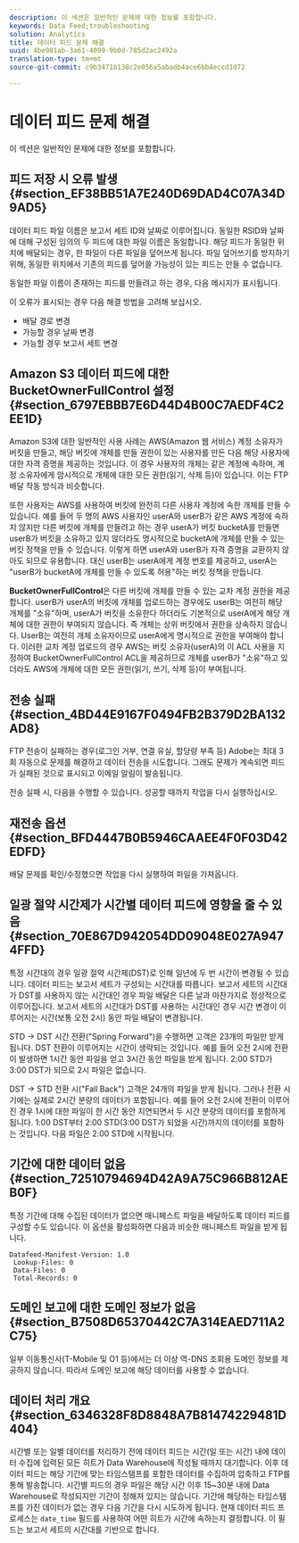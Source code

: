 ```yaml
---
description: 이 섹션은 일반적인 문제에 대한 정보를 포함합니다.
keywords: Data Feed;troubleshooting
solution: Analytics
title: 데이터 피드 문제 해결
uuid: 4be981ab-3a61-4099-9b0d-785d2ac2492a
translation-type: tm+mt
source-git-commit: c9b3471b138c2e056a5abadb4ace6bb4eccd1d72

---
```



# 데이터 피드 문제 해결

이 섹션은 일반적인 문제에 대한 정보를 포함합니다.

## 피드 저장 시 오류 발생 {#section_EF38BB51A7E240D69DAD4C07A34D9AD5}

데이터 피드 파일 이름은 보고서 세트 ID와 날짜로 이루어집니다. 동일한 RSID와 날짜에 대해 구성된 임의의 두 피드에 대한 파일 이름은 동일합니다. 해당 피드가 동일한 위치에 배달되는 경우, 한 파일이 다른 파일을 덮어쓰게 됩니다. 파일 덮어쓰기를 방지하기 위해, 동일한 위치에서 기존의 피드를 덮어쓸 가능성이 있는 피드는 만들 수 없습니다.

동일한 파일 이름이 존재하는 피드를 만들려고 하는 경우, 다음 메시지가 표시됩니다.

이 오류가 표시되는 경우 다음 해결 방법을 고려해 보십시오.

* 배달 경로 변경
* 가능할 경우 날짜 변경
* 가능할 경우 보고서 세트 변경

## Amazon S3 데이터 피드에 대한 BucketOwnerFullControl 설정 {#section_6797EBBB7E6D44D4B00C7AEDF4C2EE1D}

Amazon S3에 대한 일반적인 사용 사례는 AWS(Amazon 웹 서비스) 계정 소유자가 버킷을 만들고, 해당 버킷에 개체를 만들 권한이 있는 사용자를 만든 다음 해당 사용자에 대한 자격 증명을 제공하는 것입니다. 이 경우 사용자의 개체는 같은 계정에 속하며, 계정 소유자에게 암시적으로 개체에 대한 모든 권한(읽기, 삭제 등)이 있습니다. 이는 FTP 배달 작동 방식과 비슷합니다.

또한 사용자는 AWS를 사용하여 버킷에 완전히 다른 사용자 계정에 속한 개체를 만들 수 있습니다. 예를 들어 두 명의 AWS 사용자인 userA와 userB가 같은 AWS 계정에 속하지 않지만 다른 버킷에 개체를 만들려고 하는 경우 userA가 버킷 bucketA를 만들면 userB가 버킷을 소유하고 있지 않더라도 명시적으로 bucketA에 개체를 만들 수 있는 버킷 정책을 만들 수 있습니다. 이렇게 하면 userA와 userB가 자격 증명을 교환하지 않아도 되므로 유용합니다. 대신 userB는 userA에게 계정 번호를 제공하고, userA는 "userB가 bucketA에 개체를 만들 수 있도록 허용"하는 버킷 정책을 만듭니다.

**BucketOwnerFullControl**&#x200B;은 다른 버킷에 개체를 만들 수 있는 교차 계정 권한을 제공합니다. userB가 userA의 버킷에 개체를 업로드하는 경우에도 userB는 여전히 해당 개체를 "소유"하며, userA가 버킷을 소유한다 하더라도 기본적으로 userA에게 해당 개체에 대한 권한이 부여되지 않습니다. 즉 개체는 상위 버킷에서 권한을 상속하지 않습니다. UserB는 여전히 개체 소유자이므로 userA에게 명시적으로 권한을 부여해야 합니다. 이러한 교차 계정 업로드의 경우 AWS는 버킷 소유자(userA)의 이 ACL 사용을 지정하여 BucketOwnerFullControl ACL을 제공하므로 개체를 userB가 "소유"하고 있더라도 AWS에 개체에 대한 모든 권한(읽기, 쓰기, 삭제 등)이 부여됩니다.

## 전송 실패 {#section_4BD44E9167F0494FB2B379D2BA132AD8}

FTP 전송이 실패하는 경우(로그인 거부, 연결 유실, 할당량 부족 등) Adobe는 최대 3회 자동으로 문제를 해결하고 데이터 전송을 시도합니다. 그래도 문제가 계속되면 피드가 실패된 것으로 표시되고 이메일 알림이 발송됩니다.

전송 실패 시, 다음을 수행할 수 있습니다. 성공할 때까지 작업을 다시 실행하십시오.

## 재전송 옵션 {#section_BFD4447B0B5946CAAEE4F0F03D42EDFD}

배달 문제를 확인/수정했으면 작업을 다시 실행하여 파일을 가져옵니다.

## 일광 절약 시간제가 시간별 데이터 피드에 영향을 줄 수 있음 {#section_70E867D942054DD09048E027A9474FFD}

특정 시간대의 경우 일광 절약 시간제(DST)로 인해 일년에 두 번 시간이 변경될 수 있습니다. 데이터 피드는 보고서 세트가 구성되는 시간대를 따릅니다. 보고서 세트의 시간대가 DST를 사용하지 않는 시간대인 경우 파일 배달은 다른 날과 마찬가지로 정상적으로 이루어집니다. 보고서 세트의 시간대가 DST를 사용하는 시간대인 경우 시간 변경이 이루어지는 시간(보통 오전 2시) 동안 파일 배달이 변경됩니다.

STD -&gt; DST 시간 전환("Spring Forward")을 수행하면 고객은 23개의 파일만 받게 됩니다. DST 전환이 이루어지는 시간이 생략되는 것입니다. 예를 들어 오전 2시에 전환이 발생하면 1시간 동안 파일을 얻고 3시간 동안 파일을 받게 됩니다. 2:00 STD가 3:00 DST가 되므로 2시 파일은 없습니다.

DST -&gt; STD 전환 시("Fall Back") 고객은 24개의 파일을 받게 됩니다. 그러나 전환 시기에는 실제로 2시간 분량의 데이터가 포함됩니다. 예를 들어 오전 2시에 전환이 이루어진 경우 1시에 대한 파일이 한 시간 동안 지연되면서 두 시간 분량의 데이터를 포함하게 됩니다. 1:00 DST부터 2:00 STD(3:00 DST가 되었을 시간)까지의 데이터를 포함하는 것입니다. 다음 파일은 2:00 STD에 시작됩니다.

## 기간에 대한 데이터 없음 {#section_72510794694D42A9A75C966B812AEB0F}

특정 기간에 대해 수집된 데이터가 없으면 매니페스트 파일을 배달하도록 데이터 피드를 구성할 수도 있습니다. 이 옵션을 활성화하면 다음과 비슷한 매니페스트 파일을 받게 됩니다.

```text
Datafeed-Manifest-Version: 1.0
 Lookup-Files: 0
 Data-Files: 0
 Total-Records: 0
```

## 도메인 보고에 대한 도메인 정보가 없음 {#section_B7508D65370442C7A314EAED711A2C75}

일부 이동통신사(T-Mobile 및 O1 등)에서는 더 이상 역-DNS 조회용 도메인 정보를 제공하지 않습니다. 따라서 도메인 보고에 해당 데이터를 사용할 수 없습니다.

## 데이터 처리 개요 {#section_6346328F8D8848A7B81474229481D404}

시간별 또는 일별 데이터를 처리하기 전에 데이터 피드는 시간(일 또는 시간) 내에 데이터 수집에 입력된 모든 히트가 Data Warehouse에 작성될 때까지 대기합니다. 이후 데이터 피드는 해당 기간에 맞는 타임스탬프를 포함한 데이터를 수집하여 압축하고 FTP를 통해 발송합니다. 시간별 피드의 경우 파일은 해당 시간 이후 15~30분 내에 Data Warehouse로 작성되지만 기간이 정해져 있지는 않습니다. 기간에 해당하는 타임스탬프를 가진 데이터가 없는 경우 다음 기간을 다시 시도하게 됩니다. 현재 데이터 피드 프로세스는 `date_time` 필드를 사용하여 어떤 히트가 시간에 속하는지 결정합니다. 이 필드는 보고서 세트의 시간대를 기반으로 합니다.
